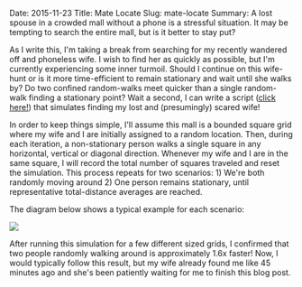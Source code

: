 Date: 2015-11-23
Title: Mate Locate 
Slug: mate-locate 
Summary: A lost spouse in a crowded mall without a phone is a stressful situation. It may be tempting to search the entire mall, but is it better to stay put? 
 
 
As I write this, I'm taking a break from searching for my recently wandered off and phoneless wife. I wish to find her as 
quickly as possible, but I'm currently experiencing some inner turmoil. Should I continue on this wife-hunt or is it 
more time-efficient to remain stationary and wait until she walks by? Do two confined random-walks meet quicker
than a single random-walk finding a stationary point? Wait a second, I can write a script 
(<a href="https://github.com/chrisvmiller/analytics/blob/master/mate-locate/locate.py">click here!</a>) that simulates 
finding my lost and (presumingly) scared wife!  

In order to keep things simple, I'll assume this mall is a bounded square grid where my wife and I are initially assigned 
to a random location. Then, during each iteration, a non-stationary person walks a single square in any 
horizontal, vertical or diagonal direction. Whenever my wife and I are in the same square, I will record the total number of squares 
traveled and reset the simulation. This process repeats for two scenarios: 1) We're both randomly moving 
around 2) One person remains stationary, until representative total-distance averages are reached.     

The diagram below shows a typical example for each scenario:

<img src="/assets/2015/mate-locate/mate-locate.png" style='margin-top:10px;display:block;margin:auto;'>

After running this simulation for a few different sized grids, I confirmed that two people randomly walking around is 
approximately 1.6x faster! Now, I would typically follow this result, but my wife already found me like 45 minutes ago and 
she's been patiently waiting for me to finish this blog post.
 